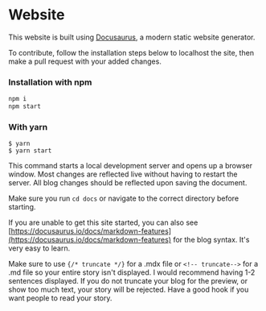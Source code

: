 # Website

This website is built using [Docusaurus](https://docusaurus.io/), a modern static website generator.

To contribute, follow the installation steps below to localhost the site, then make a pull request with your added changes.


### Installation with npm
```bash
npm i
npm start
```
### With yarn

```
$ yarn
$ yarn start
```
This command starts a local development server and opens up a browser window. Most changes are reflected live without having to restart the server. All blog changes should be reflected upon saving the document. 

Make sure you run `cd docs` or navigate to the correct directory before starting.

If you are unable to get this site started, you can also see [https://docusaurus.io/docs/markdown-features](https://docusaurus.io/docs/markdown-features) for the blog syntax. It's very easy to learn.

Make sure to use `{/* truncate */}` for a .mdx file or `<!-- truncate-->` for a .md file so your entire story isn't displayed. I would recommend having 1-2 sentences displayed. If you do not truncate your blog for the preview, or show too much text, your story will be rejected. Have a good hook if you want people to read your story.  




